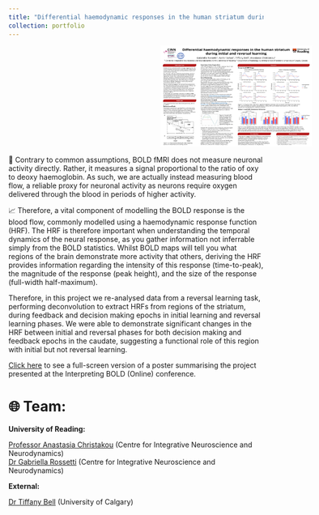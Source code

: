 ```yaml
---
title: "Differential haemodynamic responses in the human striatum during initial and reversal learning"
collection: portfolio
---
```


<img src='/images/deconv_poster.jpg' alt='Deconvolution poster' width='300' height='200' style='margin-left: 300px;'>

🧠 Contrary to common assumptions, BOLD fMRI does not measure neuronal activity directly. Rather, it measures a signal proportional to the ratio of oxy to deoxy haemoglobin. As such, we are actually instead measuring blood flow, a reliable proxy for neuronal activity as neurons require oxygen delivered through the blood in periods of higher activity. 

📈 Therefore, a vital component of modelling the BOLD response is the blood flow, commonly modelled using a haemodynamic response function (HRF). The HRF is therefore important when understanding the temporal dynamics of the neural response, as you gather information not inferrable simply from the BOLD statistics. Whilst BOLD maps will tell you what regions of the brain demonstrate more activity that others, deriving the HRF provides information regarding the intensity of this response (time-to-peak), the magnitude of the response (peak height), and the size of the response (full-width half-maximum). 

Therefore, in this project we re-analysed data from a reversal learning task, performing deconvolution to extract HRFs from regions of the striatum, during feedback and decision making epochs in initial learning and reversal learning phases. We were able to demonstrate significant changes in the HRF between initial and reversal phases for both decision making and feedback epochs in the caudate, suggesting a functional role of this region with initial but not reversal learning.

[Click here](/images/deconv_poster.jpg) to see a full-screen version of a poster summarising the project presented at the Interpreting BOLD (Online) conference.

# 🌐 Team: 

**University of Reading:**

[Professor Anastasia Christakou](https://anastasia.christakou.org/) (Centre for Integrative Neuroscience and Neurodynamics)  
[Dr Gabriella Rossetti](https://research.reading.ac.uk/cinn/gabs-rossetti/) (Centre for Integrative Neuroscience and Neurodynamics)  

**External:**

[Dr Tiffany Bell](https://www.ucalgary.ca/node/339240) (University of Calgary)  
